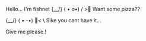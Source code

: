 Hello...
I'm fishnet
{\__/}
( • o•)
/ >🍕 Want some pizza??

{\__/}
( • -•)
🍕< \ Sike you cant have it...
 

Give me please.!
